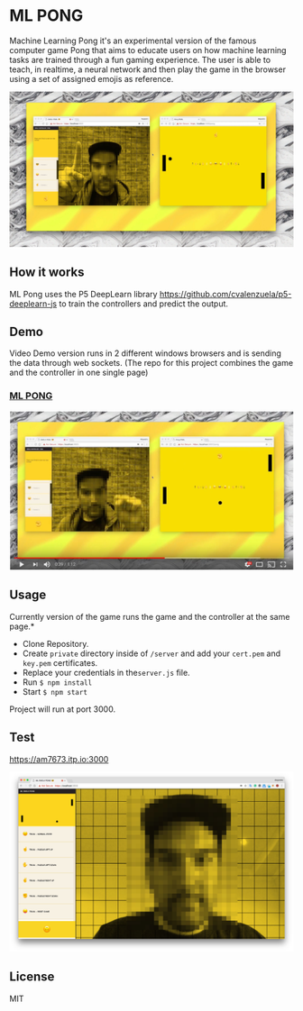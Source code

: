 # ML PONG

Machine Learning Pong it's an experimental version of the famous computer game Pong that aims to educate users on how machine learning tasks are trained through a fun gaming experience. The user is able to teach, in realtime, a neural network and then play the game in the browser using a set of assigned emojis as reference.


![ML PONG](public/images/doc01.jpg)

## How it works

ML Pong uses the P5 DeepLearn library https://github.com/cvalenzuela/p5-deeplearn-js to train the controllers and predict the output.

## Demo

Video Demo version runs in 2 different windows browsers and is sending the data through web sockets. (The repo for this project combines the game and the controller in one single page)

### [ML PONG](https://www.youtube.com/watch?v=koZYwOAHmQM&feature=youtu.be)
[![ML PONG](public/images/video.jpg)](https://www.youtube.com/watch?v=koZYwOAHmQM&feature=youtu.be)


## Usage

Currently version of the game runs the game and the controller at the same page.*

- Clone Repository.
- Create `private` directory inside of `/server` and add your `cert.pem` and `key.pem` certificates.
- Replace your credentials in the`server.js` file.
- Run `$ npm install`
- Start `$ npm start`

Project will run at port 3000.

## Test

https://am7673.itp.io:3000

![ML PONG](public/images/current.jpg)


## License

MIT
